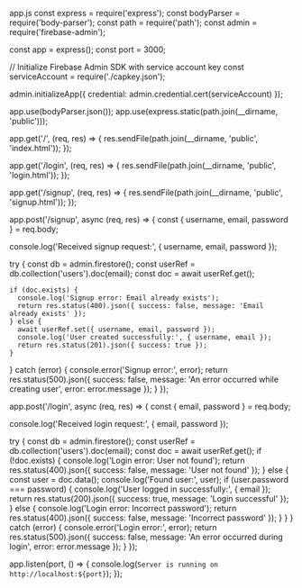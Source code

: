 app.js
const express = require('express');
const bodyParser = require('body-parser');
const path = require('path');
const admin = require('firebase-admin');

const app = express();
const port = 3000;

// Initialize Firebase Admin SDK with service account key
const serviceAccount = require('./capkey.json');

admin.initializeApp({
  credential: admin.credential.cert(serviceAccount)
});

app.use(bodyParser.json());
app.use(express.static(path.join(__dirname, 'public')));

app.get('/', (req, res) => {
  res.sendFile(path.join(__dirname, 'public', 'index.html'));
});

app.get('/login', (req, res) => {
  res.sendFile(path.join(__dirname, 'public', 'login.html'));
});

app.get('/signup', (req, res) => {
  res.sendFile(path.join(__dirname, 'public', 'signup.html'));
});

app.post('/signup', async (req, res) => {
  const { username, email, password } = req.body;

  console.log('Received signup request:', { username, email, password });

  try {
    const db = admin.firestore();
    const userRef = db.collection('users').doc(email);
    const doc = await userRef.get();

    if (doc.exists) {
      console.log('Signup error: Email already exists');
      return res.status(400).json({ success: false, message: 'Email already exists' });
    } else {
      await userRef.set({ username, email, password });
      console.log('User created successfully:', { username, email });
      return res.status(201).json({ success: true });
    }
  } catch (error) {
    console.error('Signup error:', error);
    return res.status(500).json({ success: false, message: 'An error occurred while creating user', error: error.message });
  }
});

app.post('/login', async (req, res) => {
  const { email, password } = req.body;

  console.log('Received login request:', { email, password });

  try {
    const db = admin.firestore();
    const userRef = db.collection('users').doc(email);
    const doc = await userRef.get();
    if (!doc.exists) {
      console.log('Login error: User not found');
      return res.status(400).json({ success: false, message: 'User not found' });
    } else {
      const user = doc.data();
      console.log('Found user:', user);
      if (user.password === password) {
        console.log('User logged in successfully:', { email });
        return res.status(200).json({ success: true, message: 'Login successful' });
      } else {
        console.log('Login error: Incorrect password');
        return res.status(400).json({ success: false, message: 'Incorrect password' });
      }
    }
  } catch (error) {
    console.error('Login error:', error);
    return res.status(500).json({ success: false, message: 'An error occurred during login', error: error.message });
  }
});

app.listen(port, () => {
  console.log(`Server is running on http://localhost:${port}`);
});
